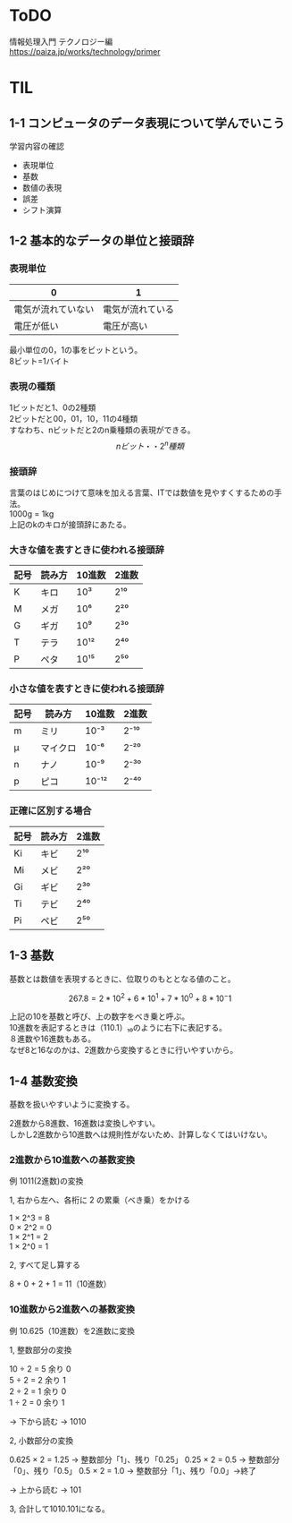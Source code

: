 # ToDO
情報処理入門 テクノロジー編<br>
https://paiza.jp/works/technology/primer

# TIL

## 1-1 コンピュータのデータ表現について学んでいこう

学習内容の確認

- 表現単位
- 基数
- 数値の表現
- 誤差
- シフト演算

## 1-2 基本的なデータの単位と接頭辞

### 表現単位

| 0                  | 1                  |
|---------------------|---------------------|
| 電気が流れていない | 電気が流れている   |
| 電圧が低い          | 電圧が高い          |

最小単位の0，1の事をビットという。<br>
8ビット=1バイト

### 表現の種類

1ビットだと1、0の2種類<br>
2ビットだと00，01，10，11の4種類<br>
すなわち、nビットだと2のn乗種類の表現ができる。
$$ nビット ・・ 2^n種類 $$

### 接頭辞

言葉のはじめにつけて意味を加える言葉、ITでは数値を見やすくするための手法。<br>
1000g = 1kg<br>
上記のkのキロが接頭辞にあたる。<br>

### 大きな値を表すときに使われる接頭辞

| 記号 | 読み方 | 10進数 | 2進数    |
|------|--------|--------|----------|
| K    | キロ   | 10³    | 2¹⁰      |
| M    | メガ   | 10⁶    | 2²⁰      |
| G    | ギガ   | 10⁹    | 2³⁰      |
| T    | テラ   | 10¹²   | 2⁴⁰      |
| P    | ペタ   | 10¹⁵   | 2⁵⁰      |

### 小さな値を表すときに使われる接頭辞

| 記号 | 読み方     | 10進数   | 2進数    |
|------|------------|----------|----------|
| m    | ミリ       | 10⁻³     | 2⁻¹⁰     |
| μ    | マイクロ   | 10⁻⁶     | 2⁻²⁰     |
| n    | ナノ       | 10⁻⁹     | 2⁻³⁰     |
| p    | ピコ       | 10⁻¹²    | 2⁻⁴⁰     |

### 正確に区別する場合

| 記号 | 読み方     | 2進数    |
|------|------------|----------|
| Ki   | キビ       | 2¹⁰      |
| Mi   | メビ       | 2²⁰      |
| Gi   | ギビ       | 2³⁰      |
| Ti   | テビ       | 2⁴⁰      |
| Pi   | ペビ       | 2⁵⁰      |

## 1-3 基数

基数とは数値を表現するときに、位取りのもととなる値のこと。<br>

$$ 267.8 = 2*10^2 + 6* 10^1 + 7*10^0 +8*10^-1 $$

上記の10を基数と呼び、上の数字をべき乗と呼ぶ。<br>
10進数を表記するときは（110.1）₁₀のように右下に表記する。<br>
８進数や16進数もある。<br>
なぜ8と16なのかは、2進数から変換するときに行いやすいから。

## 1-4 基数変換

基数を扱いやすいように変換する。

2進数から8進数、16進数は変換しやすい。<br>
しかし2進数から10進数へは規則性がないため、計算しなくてはいけない。

### 2進数から10進数への基数変換

例 1011(2進数)の変換

1, 右から左へ、各桁に 2 の累乗（べき乗）をかける

1 × 2^3 = 8  
0 × 2^2 = 0  
1 × 2^1 = 2  
1 × 2^0 = 1

2, すべて足し算する

8 + 0 + 2 + 1 = 11（10進数）

### 10進数から2進数への基数変換

例 10.625（10進数）を2進数に変換

1, 整数部分の変換

10 ÷ 2 = 5 余り 0  
5 ÷ 2 = 2 余り 1  
2 ÷ 2 = 1 余り 0  
1 ÷ 2 = 0 余り 1  

→ 下から読む → 1010

2, 小数部分の変換

0.625 × 2 = 1.25     → 整数部分「1」、残り「0.25」
0.25 × 2  = 0.5      → 整数部分「0」、残り「0.5」
0.5 × 2   = 1.0      → 整数部分「1」、残り「0.0」→終了

→ 上から読む → 101

3, 合計して1010.101になる。